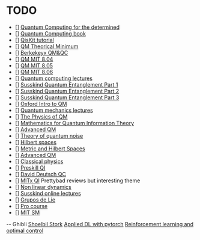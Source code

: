 # TODO

- [] [Quantum Computing for the determined](https://www.youtube.com/watch?v=SWKuH9emuag&index=6&list=PL1826E60FD05B44E4)
- [] [Quantum Computing book](https://quantum.country/qcvc)
- [] [QisKit tutorial](https://www.youtube.com/watch?v=g0ARuz4ztmI&list=PLsCjwT6JdRSA4ONrEY7brF_7S1Ehbq6vn)
- [] [QM Theorical Minimum](https://theoreticalminimum.com/courses/quantum-mechanics/2012/winter)
- [] [Berkekeyx QM&QC](https://courses.edx.org/courses/BerkeleyX/CS-191x/2013_August/course/)
- [] [QM MIT 8.04](https://courses.edx.org/courses/course-v1:MITx+8.04.1x+3T2018/courseware/introduction1x/seq-welcome/)
- [] [QM MIT 8.05](https://www.youtube.com/watch?v=QI13S04w8dM&list=PLUl4u3cNGP60QlYNsy52fctVBOlk-4lYx)
- [] [QM MIT 8.06](https://ocw.mit.edu/courses/physics/8-06-quantum-physics-iii-spring-2005/)
- [] [Quantum computing lectures](https://www.youtube.com/watch?v=Z1uoz_8dLH0&list=PL74Rel4IAsETUwZS_Se_P-fSEyEVQwni7)
- [] [Susskind Quantum Entanglement Part 1](https://cosmolearning.org/courses/quantum-entanglements-part-1/)
- [] [Susskind Quantum Entanglement Part 2](NOTAVAILABLE)
- [] [Susskind Quantum Entanglement Part 3](https://cosmolearning.org/courses/quantum-entanglements-part-3/)
- [] [Oxford Intro to QM](https://www.youtube.com/watch?v=AufmV0P6mA0)
- [] [Quantum mechanics lectures](https://www.youtube.com/watch?v=lZ3bPUKo5zc&list=PLUl4u3cNGP61-9PEhRognw5vryrSEVLPr)
- [] [The Physics of QM](https://cosmolearning.org/courses/physics-quantum-mechanics-with-james-binney/)
- [] [Mathematics for Quantum Information Theory](https://www.youtube.com/watch?v=vb0ZEsATUcw&list=PLDfPUNusx1EoBAn8vXYjcF95R7mI_eR6o)
- [] [Advanced QM](https://www.youtube.com/watch?v=NtryvpP1wV0&list=PLDfPUNusx1Eo60qx3Od2KLUL4b7VDPo9F)
- [] [Theory of quantum noise](https://www.youtube.com/watch?v=mKpURUtQgZ4&list=PLDfPUNusx1EotNvZr1mbu3-0QThQYilFD)
- [] [Hilbert spaces](https://www.youtube.com/watch?v=jWkzBaJDSmY)
- [] [Metric and Hilbert Spaces](http://therisingsea.org/post/mast30026/)
- [] [Advanced QM](https://www.youtube.com/watch?v=TcmGYe39XG0&list=PL0F530F3BAF8C6FCC)
- [] [Classical physics](https://www.youtube.com/watch?v=Q6Gw08pwhws&list=PLEFD655A9E0B979B7)
- [] [Preskill QI](https://www.youtube.com/watch?v=Q4xBlSi_fOs)
- [] [David Deutsch QC](http://www.quiprocone.org/Protected/DD_lectures.htm)
- [] [MITx QI](https://www.edx.org/es/course/quantum-information-science-i?source=aw&awc=6798_1551051599_2afe96e38412e57f43449bf69798e71e) Prettybad reviews but interesting theme
- [] [Non linear dynamics](https://www.youtube.com/watch?v=ycJEoqmQvwg&list=PLbN57C5Zdl6j_qJA-pARJnKsmROzPnO9V)
- [] [Susskind online lectures](https://glenmartin.wordpress.com/home/leonard-susskinds-online-lectures/)
- [] [Grupos de Lie](https://www.youtube.com/watch?v=4NE-KNwHKSI&list=PLAnA8FVrBl8DTFTMP8kXbDnRJHQKqfjaw)
- [] [Pro course](https://quantumcurriculum.mit.edu/)
- [] [MIT SM](https://ocw.mit.edu/courses/physics/8-333-statistical-mechanics-i-statistical-mechanics-of-particles-fall-2013/video-lectures/)




-- Ghibli
[Shoelbil Stork](https://twitter.com/AMAZlNGNATURE/status/1098999005441224704)
[Applied DL with pytorch](https://www.youtube.com/watch?v=CNuI8OWsppg)
[Reinforcement learning and optimal control](http://web.mit.edu/dimitrib/www/RLbook.html)